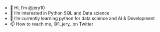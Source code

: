 - 👋 Hi, I’m @jery10
- 👀 I’m interested in Python SQL and Data science
- 🌱 I’m currently learning python for data science and AI & Development
- 📫 How to reach me, @1_jery_ on Twitter

<!---
jery10/jery10 is a ✨ special ✨ repository because its `README.md` (this file) appears on your GitHub profile.
You can click the Preview link to take a look at your changes.
--->
